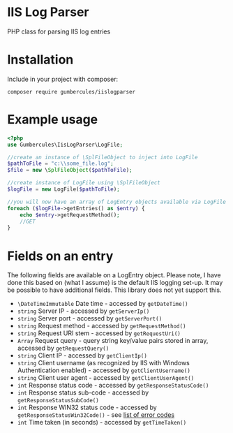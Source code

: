 # IIS Log Parser #

PHP class for parsing IIS log entries

# Installation #

Include in your project with composer:
```
composer require gumbercules/iislogparser
```

# Example usage #
```php
<?php
use Gumbercules\IisLogParser\LogFile;

//create an instance of \SplFileObject to inject into LogFile
$pathToFile = "c:\\some_file.log";
$file = new \SplFileObject($pathToFile);

//create instance of LogFile using \SplFileObject
$logFile = new LogFile($pathToFile);

//you will now have an array of LogEntry objects available via LogFile's getEntries() method
foreach ($logFile->getEntries() as $entry) {
    echo $entry->getRequestMethod();
    //GET
}
```

# Fields on an entry #

The following fields are available on a LogEntry object. Please note, I have done this based on (what I assume)
is the default IIS logging set-up. It may be possible to have additional fields. This library does not yet support this. 

* `\DateTimeImmutable` Date time - accessed by `getDateTime()`
* `string` Server IP - accessed by `getServerIp()`
* `string` Server port - accessed by `getServerPort()`
* `string` Request method - accessed by `getRequestMethod()`
* `string` Request URI stem - accessed by `getRequestUri()`
* `Array` Request query - query string key/value pairs stored in array, accessed by `getRequestQuery()`
* `string` Client IP - accessed by `getClientIp()`
* `string` Client username (as recognized by IIS with Windows Authentication enabled) - accessed by `getClientUsername()`
* `string` Client user agent - accessed by `getClientUserAgent()`
* `int` Response status code - accessed by `getResponseStatusCode()`
* `int` Response status sub-code - accessed by `getResponseStatusSubCode()`
* `int` Response WIN32 status code - accessed by `getResponseStatusWin32Code()` - see [list of error codes](https://msdn.microsoft.com/en-us/library/ms681381.aspx)
* `int` Time taken (in seconds) - accessed by `getTimeTaken()` 



